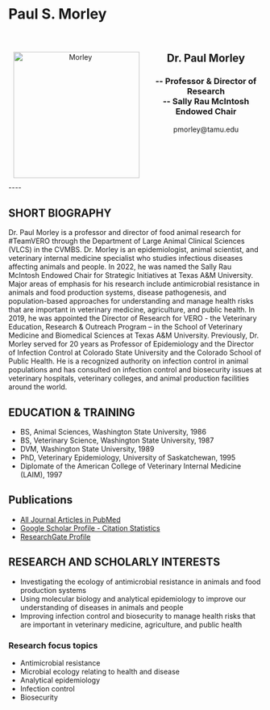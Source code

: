 # Paul S. Morley

<div style="display: grid; grid-template-columns: 1fr 2fr; grid-template-rows: auto auto; gap: 10px; padding: 10px;">
  <div style="grid-column: 1; grid-row: 1 / span 2; text-align: center;">
    <h2>  </h2>
       <img src="../../assets/Morley2.web.jpg" alt="Morley" loading="lazy" width="250" style="margin-right: 20px;"/>
  </div>
  <div style="grid-column: 2; grid-row: 1; text-align: center;">
    <h2>Dr. Paul Morley</h2>
    <h3>-- Professor & Director of Research<br>
        -- Sally Rau McIntosh Endowed Chair </h3>
    <p>pmorley@tamu.edu</p>
  </div>
  </div>
----

## SHORT BIOGRAPHY
Dr. Paul Morley is a professor and director of food animal research for #TeamVERO through the Department of Large Animal Clinical Sciences (VLCS) in the CVMBS. Dr. Morley is an epidemiologist, animal scientist, and veterinary internal medicine specialist who studies infectious diseases affecting animals and people. In 2022, he was named the Sally Rau McIntosh Endowed Chair for Strategic Initiatives at Texas A&M University. Major areas of emphasis for his research include antimicrobial resistance in animals and food production systems, disease pathogenesis, and population-based approaches for understanding and manage health risks that are important in veterinary medicine, agriculture, and public health. In 2019, he was appointed the Director of Research for VERO - the Veterinary Education, Research & Outreach Program – in the School of Veterinary Medicine and Biomedical Sciences at Texas A&M University. Previously, Dr. Morley served for 20 years as Professor of Epidemiology and the Director of Infection Control at Colorado State University and the Colorado School of Public Health. He is a recognized authority on infection control in animal populations and has consulted on infection control and biosecurity issues at veterinary hospitals, veterinary colleges, and animal production facilities around the world.    

## EDUCATION & TRAINING
* BS, Animal Sciences, Washington State University, 1986
* BS, Veterinary Science, Washington State University, 1987
* DVM, Washington State University, 1989
* PhD, Veterinary Epidemiology, University of Saskatchewan, 1995
* Diplomate of the American College of Veterinary Internal Medicine (LAIM), 1997

## Publications
* [All Journal Articles in PubMed](https://www.ncbi.nlm.nih.gov/myncbi/14Ikqzq30Nv5a/bibliography/public/)
* [Google Scholar Profile - Citation Statistics](https://scholar.google.com/citations?user=T-yNyx0AAAAJ&hl=en)
* [ResearchGate Profile](https://www.researchgate.net/profile/Paul_Morley2)

## RESEARCH AND SCHOLARLY INTERESTS
* Investigating the ecology of antimicrobial resistance in animals and food production systems
* Using molecular biology and analytical epidemiology to improve our understanding of diseases in animals and people
* Improving infection control and biosecurity to manage health risks that are important in veterinary medicine, agriculture, and public health

### Research focus topics
* Antimicrobial resistance
* Microbial ecology relating to health and disease
* Analytical epidemiology
* Infection control
* Biosecurity


